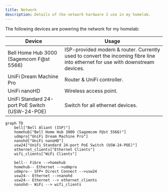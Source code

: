 ```yaml
---
title: Network
description: Details of the network hardware I use in my homelab.
---
```


The following devices are powering the network for my homelab:

| Device                                         | Usage                                                                                                                         |
| ---------------------------------------------- | ----------------------------------------------------------------------------------------------------------------------------- |
| Bell Home Hub 3000 (Sagemcom F@st 5566)        | ISP-provided modem & router. Currently used to convert the incoming fibre line into ethernet for use with downstream devices. |
| UniFi Dream Machine Pro                        | Router & UniFi controller.                                                                                                    |
| UniFi nanoHD                                   | Wireless access point.                                                                                                        |
| UniFi Standard 24-port PoE Switch (USW-24-POE) | Switch for all ethernet devices.                                                                                              |

```mermaid
graph TD
    bell["Bell Aliant (ISP)"]
    homehub["Bell Home Hub 3000 (Sagemcom F@st 5566)"]
    udmpro["UniFi Dream Machine Pro"]
    nanohd["UniFi nanoHD"]
    usw24["UniFi Standard 24-port PoE Switch (USW-24-POE)"]
    ethernet_clients["Ethernet Clients"]
    wifi_clients["WiFi Clients"]

    bell-- Fibre -->homehub
    homehub-- Ethernet -->udmpro
    udmpro-- SFP+ Direct Connect -->usw24
    usw24-- Ethernet -->nanohd
    usw24-- Ethernet --> ethernet_clients
    nanohd-- WiFi --> wifi_clients
```